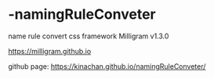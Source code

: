 # -namingRuleConveter

name rule convert
css framework Milligram v1.3.0

https://milligram.github.io

github page:
https://kinachan.github.io/namingRuleConveter/
